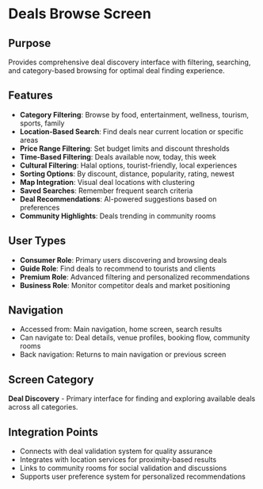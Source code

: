 # Deals Browse Screen

## Purpose
Provides comprehensive deal discovery interface with filtering, searching, and category-based browsing for optimal deal finding experience.

## Features
- **Category Filtering**: Browse by food, entertainment, wellness, tourism, sports, family
- **Location-Based Search**: Find deals near current location or specific areas
- **Price Range Filtering**: Set budget limits and discount thresholds
- **Time-Based Filtering**: Deals available now, today, this week
- **Cultural Filtering**: Halal options, tourist-friendly, local experiences
- **Sorting Options**: By discount, distance, popularity, rating, newest
- **Map Integration**: Visual deal locations with clustering
- **Saved Searches**: Remember frequent search criteria
- **Deal Recommendations**: AI-powered suggestions based on preferences
- **Community Highlights**: Deals trending in community rooms

## User Types
- **Consumer Role**: Primary users discovering and browsing deals
- **Guide Role**: Find deals to recommend to tourists and clients
- **Premium Role**: Advanced filtering and personalized recommendations
- **Business Role**: Monitor competitor deals and market positioning

## Navigation
- Accessed from: Main navigation, home screen, search results
- Can navigate to: Deal details, venue profiles, booking flow, community rooms
- Back navigation: Returns to main navigation or previous screen

## Screen Category
**Deal Discovery** - Primary interface for finding and exploring available deals across all categories.

## Integration Points
- Connects with deal validation system for quality assurance
- Integrates with location services for proximity-based results
- Links to community rooms for social validation and discussions
- Supports user preference system for personalized recommendations
